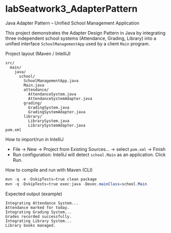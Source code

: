 # labSeatwork3_AdapterPattern

Java Adapter Pattern – Unified School Management Application

This project demonstrates the Adapter Design Pattern in Java by integrating three independent school systems (Attendance, Grading, Library) into a unified interface `SchoolManagementApp` used by a client `Main` program.

Project layout (Maven / IntelliJ)

```
src/
  main/
    java/
      school/
        SchoolManagementApp.java
        Main.java
        attendance/
          AttendanceSystem.java
          AttendanceSystemAdapter.java
        grading/
          GradingSystem.java
          GradingSystemAdapter.java
        library/
          LibrarySystem.java
          LibrarySystemAdapter.java
pom.xml
```

How to import/run in IntelliJ

- File → New → Project from Existing Sources... → select `pom.xml` → Finish
- Run configuration: IntelliJ will detect `school.Main` as an application. Click Run.

How to compile and run with Maven (CLI)

```powershell
mvn -q -e -DskipTests=true clean package
mvn -q -DskipTests=true exec:java -Dexec.mainClass=school.Main
```

Expected output (example)

```
Integrating Attendance System...
Attendance marked for today.
Integrating Grading System...
Grades recorded successfully.
Integrating Library System...
Library books managed.
```
